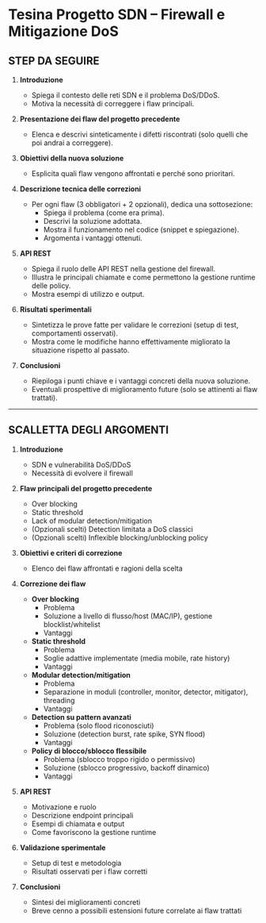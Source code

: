 # Tesina Progetto SDN – Firewall e Mitigazione DoS

## STEP DA SEGUIRE

1. **Introduzione**
   - Spiega il contesto delle reti SDN e il problema DoS/DDoS.
   - Motiva la necessità di correggere i flaw principali.

2. **Presentazione dei flaw del progetto precedente**
   - Elenca e descrivi sinteticamente i difetti riscontrati (solo quelli che poi andrai a correggere).

3. **Obiettivi della nuova soluzione**
   - Esplicita quali flaw vengono affrontati e perché sono prioritari.

4. **Descrizione tecnica delle correzioni**
   - Per ogni flaw (3 obbligatori + 2 opzionali), dedica una sottosezione:
     - Spiega il problema (come era prima).
     - Descrivi la soluzione adottata.
     - Mostra il funzionamento nel codice (snippet e spiegazione).
     - Argomenta i vantaggi ottenuti.

5. **API REST**
   - Spiega il ruolo delle API REST nella gestione del firewall.
   - Illustra le principali chiamate e come permettono la gestione runtime delle policy.
   - Mostra esempi di utilizzo e output.

6. **Risultati sperimentali**
   - Sintetizza le prove fatte per validare le correzioni (setup di test, comportamenti osservati).
   - Mostra come le modifiche hanno effettivamente migliorato la situazione rispetto al passato.

7. **Conclusioni**
   - Riepiloga i punti chiave e i vantaggi concreti della nuova soluzione.
   - Eventuali prospettive di miglioramento future (solo se attinenti ai flaw trattati).

---

## SCALLETTA DEGLI ARGOMENTI

1. **Introduzione**
   - SDN e vulnerabilità DoS/DDoS
   - Necessità di evolvere il firewall

2. **Flaw principali del progetto precedente**
   - Over blocking
   - Static threshold
   - Lack of modular detection/mitigation
   - (Opzionali scelti) Detection limitata a DoS classici
   - (Opzionali scelti) Inflexible blocking/unblocking policy

3. **Obiettivi e criteri di correzione**
   - Elenco dei flaw affrontati e ragioni della scelta

4. **Correzione dei flaw**
   - **Over blocking**
     - Problema
     - Soluzione a livello di flusso/host (MAC/IP), gestione blocklist/whitelist
     - Vantaggi
   - **Static threshold**
     - Problema
     - Soglie adattive implementate (media mobile, rate history)
     - Vantaggi
   - **Modular detection/mitigation**
     - Problema
     - Separazione in moduli (controller, monitor, detector, mitigator), threading
     - Vantaggi
   - **Detection su pattern avanzati**
     - Problema (solo flood riconosciuti)
     - Soluzione (detection burst, rate spike, SYN flood)
     - Vantaggi
   - **Policy di blocco/sblocco flessibile**
     - Problema (sblocco troppo rigido o permissivo)
     - Soluzione (sblocco progressivo, backoff dinamico)
     - Vantaggi

5. **API REST**
   - Motivazione e ruolo
   - Descrizione endpoint principali
   - Esempi di chiamata e output
   - Come favoriscono la gestione runtime

6. **Validazione sperimentale**
   - Setup di test e metodologia
   - Risultati osservati per i flaw corretti

7. **Conclusioni**
   - Sintesi dei miglioramenti concreti
   - Breve cenno a possibili estensioni future correlate ai flaw trattati
